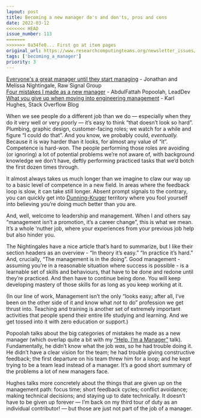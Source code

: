 ```yaml
---
layout: post
title: Becoming a new manager do's and don'ts, pros and cons
date: 2022-03-12
<<<<<<< HEAD
issue_number: 113
=======
>>>>>>> 0a34fe0... First go at item pages
original_url: https://www.researchcomputingteams.org/newsletter_issues/0113
tags: ['becoming_a_manager']
priority: 3
---
```


<!-- markdownlint-disable MD033 -->
<!-- markdownlint-disable MD041 -->
<!-- markdownlint-disable MD049 -->

[Everyone's a great manager until they start managing](https://us14.campaign-archive.com/?u=c5c0614e6c57b2af2259dc51a&id=474ef6ca81) - Jonathan and Melissa Nightingale, Raw Signal Group<br>
[Four mistakes I made as a new manager](https://leaddev.com/skills-new-managers/four-mistakes-i-made-new-manager#Echobox=1647045869) - AbdulFattah Popoolah, LeadDev<br>
[What you give up when moving into engineering management](https://stackoverflow.blog/2022/02/23/what-you-give-up-when-moving-into-engineering-management/) - Karl Hughes, Stack Overflow Blog

When we see people do a different job than we do — especially when they do it very well or very poorly — it’s easy to think “that doesn’t look so hard”.  Plumbing, graphic design, customer-facing roles; we watch for a while and figure “I could do that”.   And you know, we probably could, *eventually.*  Because it is way harder than it looks, for almost any value of “it”.  Competence is hard-won.  The people performing those roles are avoiding (or ignoring) a lot of potential problems we’re not aware of, with background knowledge we don’t have, deftly performing practiced tasks that we’d botch the first dozen times through.

It almost always takes us much longer than we imagine to claw our way up to a basic level of competence in a new field.  In areas where the feedback loop is slow,  it can take still longer.  Absent prompt signals to the contrary, you can quickly get into [Dunning-Kruger](https://en.wikipedia.org/wiki/Dunning–Kruger_effect) territory where you fool yourself into believing you’re doing much better than you are.

And, well, welcome to leadership and management.  When I and others say “management isn’t a promotion, it’s a career change”, this is what we mean.  It’s a whole ‘nuther job, where your experiences from your previous job help but also hinder you.

The Nightingales have a nice article that’s hard to summarize, but I like their section headers as an overview - “In theory it’s easy.”  “In practice it’s hard.” And, crucially, “The management is in the doing”.  Good management - assuming you’re in a reasonable situation where success is possible - is a learnable set of skills and behaviours,  that have to be done and redone until they’re practiced.  And then have to continue being done.  You will keep developing mastery of those skills for as long as you keep working at it.

(In our line of work, Management isn’t the only “looks easy; after all, I’ve been on the other side of it and know what *not* to do” profession we get thrust into.  Teaching and training is another set of extremely important activities that people spend their entire life studying and learning.  And we get tossed into it with zero education or support.)

Popoolah talks about the big categories of mistakes he made as a new manager (which overlap quite a bit with my [“Help, I’m a Manager”](https://www.researchcomputingteams.org/SORSE) talk).  Fundamentally, he didn’t know what the job *was*, so he had trouble doing it.  He didn’t have a clear vision for the team; he had trouble giving constructive feedback; the first departure on his team threw him for a loop; and he kept trying to be a team lead instead of a manager.  It’s a good short summary of the problems a lot of new managers face.

Hughes talks more concretely about the things that are given up on the management path: focus time; short feedback cycles; conflict avoidance;  making technical decisions; and staying up to date technically.  It doesn’t have to be given up forever — I’m back on my third tour of duty as an individual contributor! — but those are just not part of the job of a manager.